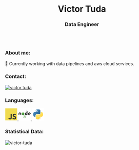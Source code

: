 <h1 align="center">Victor Tuda</h1>
<h3 align="center">Data Engineer</h3>

<br>
<br>


<h3 align="left">About me:</h3>
💼 Currently working with data pipelines and aws cloud services.

<br>

<h3 align="left">Contact:</h3>
<p align="left">
  <a href="https://www.linkedin.com/in/victor-gon%C3%A7alves-tuda-28a892208" target="blank"><img align="center"
      src="https://raw.githubusercontent.com/rahuldkjain/github-profile-readme-generator/master/src/images/icons/Social/linked-in-alt.svg"
      alt="victor tuda" height="30" width="40" /></a>
</p>


<h3 align="left">Languages:</h3>
<p align="left">
  <a href="https://developer.mozilla.org/en-US/docs/Web/JavaScript" target="_blank"
    rel="noreferrer"> <img
      src="https://raw.githubusercontent.com/devicons/devicon/master/icons/javascript/javascript-original.svg"
      alt="javascript" width="40" height="40" /> </a>
  <a href="https://nodejs.org" target="_blank" rel="noreferrer"> <img
      src="https://raw.githubusercontent.com/devicons/devicon/master/icons/nodejs/nodejs-original-wordmark.svg"
      alt="nodejs" width="40" height="40" /> </a>
  <a href="https://www.python.org" target="_blank" rel="noreferrer"> <img
      src="https://raw.githubusercontent.com/devicons/devicon/master/icons/python/python-original.svg" alt="python"
      width="40" height="40" /> </a>

<br>

<h3>Statistical Data:</h3>
<p><img align="center"
    src="https://github-readme-stats.vercel.app/api/top-langs?username=victor-tuda&show_icons=true&locale=en&bg_color=0d1117&text_color=ffffff&layout=compact"
    alt="victor-tuda" 
    bg_color=#808080/></p>

      
<p align="left"> <a href="https://twitter.com/" target="blank"><img
      src="https://img.shields.io/twitter/follow/?logo=twitter&style=for-the-badge" alt="" /></a> </p>
